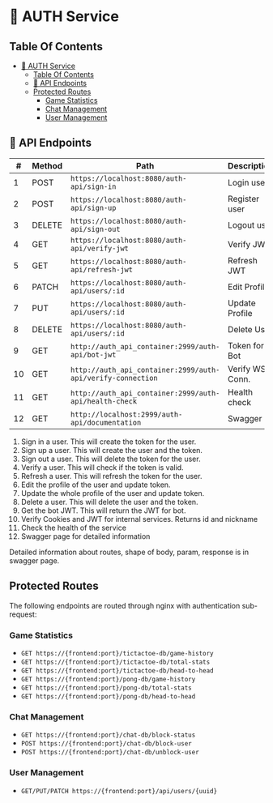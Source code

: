# 🔐 AUTH Service

## Table Of Contents

- [🔐 AUTH Service](#-auth-service)
  - [Table Of Contents](#table-of-contents)
  - [🔀 API Endpoints](#-api-endpoints)
  - [Protected Routes](#protected-routes)
    - [Game Statistics](#game-statistics)
    - [Chat Management](#chat-management)
    - [User Management](#user-management)

## 🔀 API Endpoints

| #  | Method | Path                                                         | Description     | Microservice     |
| -- | ------ | ------------------------------------------------------------ | --------------- |----------------- |
| 1  | POST   | `https://localhost:8080/auth-api/sign-in`                    | Login user      | Frontend         |
| 2  | POST   | `https://localhost:8080/auth-api/sign-up`                    | Register user   | Frontend         |
| 3  | DELETE | `https://localhost:8080/auth-api/sign-out`                   | Logout user     | Frontend         |
| 4  | GET    | `https://localhost:8080/auth-api/verify-jwt`                 | Verify JWT      | Frontend         |
| 5  | GET    | `https://localhost:8080/auth-api/refresh-jwt`                | Refresh JWT     | Frontend         |
| 6  | PATCH  | `https://localhost:8080/auth-api/users/:id`                  | Edit Profile    | Frontend         |
| 7  | PUT    | `https://localhost:8080/auth-api/users/:id`                  | Update Profile  | Frontend         |
| 8  | DELETE | `https://localhost:8080/auth-api/users/:id`                  | Delete User     | Frontend         |
| 9  | GET    | `http://auth_api_container:2999/auth-api/bot-jwt`            | Token for Bot   | Ai-Bot           |
| 10 | GET    | `http://auth_api_container:2999/auth-api/verify-connection`  | Verify WS Conn. | Pong, Chat, Tic  |
| 11 | GET    | `http://auth_api_container:2999/auth-api/health-check`       | Health check    | Monitoring       |
| 12 | GET    | `http://localhost:2999/auth-api/documentation`               | Swagger         | Everyone         |

1) Sign in a user. This will create the token for the user.
2) Sign up a user. This will create the user and the token.
3) Sign out a user. This will delete the token for the user.
4) Verify a user. This will check if the token is valid.
5) Refresh a user. This will refresh the token for the user.
6) Edit the profile of the user and update token.
7) Update the whole profile of the user and update token.
8) Delete a user. This will delete the user and the token.
9) Get the bot JWT. This will return the JWT for bot.
10) Verify Cookies and JWT for internal services. Returns id and nickname
11) Check the health of the service
12) Swagger page for detailed information

Detailed information about routes, shape of body, param, response is in swagger page.

## Protected Routes

The following endpoints are routed through nginx with authentication sub-request:

### Game Statistics

- `GET https://{frontend:port}/tictactoe-db/game-history`
- `GET https://{frontend:port}/tictactoe-db/total-stats`
- `GET https://{frontend:port}/tictactoe-db/head-to-head`
- `GET https://{frontend:port}/pong-db/game-history`
- `GET https://{frontend:port}/pong-db/total-stats`
- `GET https://{frontend:port}/pong-db/head-to-head`

### Chat Management

- `GET https://{frontend:port}/chat-db/block-status`
- `POST https://{frontend:port}/chat-db/block-user`
- `POST https://{frontend:port}/chat-db/unblock-user`

### User Management

- `GET/PUT/PATCH https://{frontend:port}/api/users/{uuid}`
